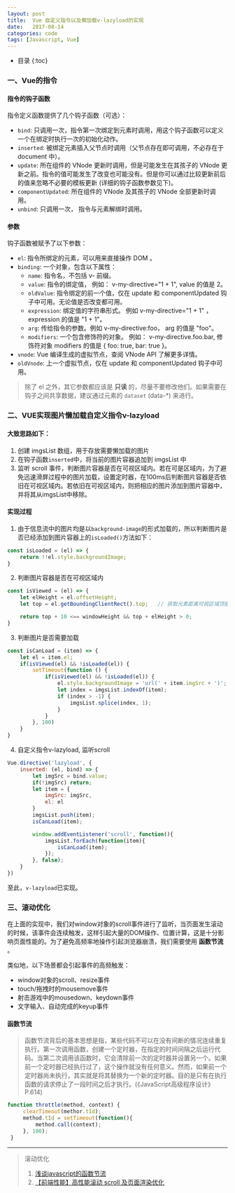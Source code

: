 ```yaml
---
layout: post
title:  Vue 自定义指令以及懒加载v-lazyload的实现
date:   2017-08-14
categories: code
tags: [Javascript, Vue]
---
```


- 目录
{:toc}

### 一、Vue的指令

#### 指令的钩子函数

指令定义函数提供了几个钩子函数（可选）：

+ `bind`: 只调用一次，指令第一次绑定到元素时调用，用这个钩子函数可以定义一个在绑定时执行一次的初始化动作。
+ `inserted`: 被绑定元素插入父节点时调用（父节点存在即可调用，不必存在于 document 中）。
+ `update`: 所在组件的 VNode 更新时调用，但是可能发生在其孩子的 VNode 更新之前。指令的值可能发生了改变也可能没有。但是你可以通过比较更新前后的值来忽略不必要的模板更新 (详细的钩子函数参数见下)。
+ `componentUpdated`: 所在组件的 VNode 及其孩子的 VNode 全部更新时调用。
+ `unbind`: 只调用一次， 指令与元素解绑时调用。

#### 参数

钩子函数被赋予了以下参数：

+ `el`: 指令所绑定的元素，可以用来直接操作 DOM 。
+ `binding`: 一个对象，包含以下属性：
    - `name`: 指令名，不包括 v- 前缀。
    - `value`: 指令的绑定值， 例如： v-my-directive="1 + 1", value 的值是 2。
    - `oldValue`: 指令绑定的前一个值，仅在 update 和 componentUpdated 钩子中可用。无论值是否改变都可用。
    - `expression`: 绑定值的字符串形式。 例如 v-my-directive="1 + 1" ， expression 的值是 "1 + 1"。
    - `arg`: 传给指令的参数。例如 v-my-directive:foo， arg 的值是 "foo"。
    - `modifiers`: 一个包含修饰符的对象。 例如： v-my-directive.foo.bar, 修饰符对象 modifiers 的值是 { foo: true, bar: true }。
+ `vnode`: Vue 编译生成的虚拟节点，查阅 VNode API 了解更多详情。
+ `oldVnode`: 上一个虚拟节点，仅在 update 和 componentUpdated 钩子中可用。

> 除了 el 之外，其它参数都应该是 __只读__ 的，尽量不要修改他们。如果需要在钩子之间共享数据，建议通过元素的 `dataset` (data-*) 来进行。

### 二、VUE实现图片懒加载自定义指令v-lazyload

#### 大致思路如下：

1. 创建 imgsList 数组，用于存放需要懒加载的图片
2. 在钩子函数`inserted`中，将当前的图片容器追加到 imgsList 中
3. 监听 scroll 事件，判断图片容器是否在可视区域内。若在可是区域内，为了避免迅速滑屏过程中的图片加载，设置定时器，在100ms后判断图片容器是否依旧在可视区域内。若依旧在可视区域内，则把相应的图片添加到图片容器中，并将其从imgsList中移除。

#### 实现过程

1) 由于信息流中的图片均是以`background-image`的形式加载的，所以判断图片是否已经添加到图片容器上的`isLoaded()`方法如下：

``` javascript
const isLoaded = (el) => {
    return !!el.style.backgroundImage;
}
```

2) 判断图片容器是否在可视区域内

``` javascript
const isViewed = (el) => {
    let elHeight = el.offsetHeight;
    let top = el.getBoundingClientRect().top;   // 获取元素距离可视区域顶部的距离

    return top + 10 <== windowHeight && top + elHeight > 0;
}
```

3) 判断图片是否需要加载

``` javascript
const isCanLoad = (item) => {
    let el = item.el;
    if(isViewed(el) && !isLoaded(el)) {
        setTimeout(function () {
            if(isViewed(el) && !isLoaded(el)) {
                el.style.backgroundImage = 'url(' + item.imgSrc + ')';
                let index = imgsList.indexOf(item);
                if (index > -1) {
                    imgsList.splice(index, 1);
                }
            }
        }, 100)
    }
}
```


4) 自定义指令v-lazyload, 监听scroll

``` javascript
Vue.directive('lazyload', {
    inserted: (el, bind) => {
        let imgSrc = bind.value;
        if(!imgSrc) return;
        let item = {
            imgSrc: imgSrc,
            el: el
        }
        imgsList.push(item);
        isCanLoad(item);

        window.addEventListener('scroll', function(){
            imgsList.forEach(function(item){
                isCanLoad(item);
            });
        }, false);
    }
})
```

至此，`v-lazyload`已实现。

### 三、滚动优化

在上面的实现中，我们对window对象的scroll事件进行了监听，当页面发生滚动的时候，该事件会连续触发，这样引起大量的DOM操作、位置计算，这是十分影响页面性能的。为了避免高频率地操作引起浏览器崩溃，我们需要使用 __函数节流__ 。


类似地，以下场景都会引起事件的高频触发：

+ window对象的scroll、resize事件
+ touch/拖拽时的mousemove事件
+ 射击游戏中的mousedown、keydown事件
+ 文字输入、自动完成的keyup事件

#### 函数节流

> 函数节流背后的基本思想是指，某些代码不可以在没有间断的情况连续重复执行。第一次调用函数，创建一个定时器，在指定的时间间隔之后运行代码。当第二次调用该函数时，它会清除前一次的定时器并设置另一个。如果前一个定时器已经执行过了，这个操作就没有任何意义。然而，如果前一个定时器尚未执行，其实就是将其替换为一个新的定时器。目的是只有在执行函数的请求停止了一段时间之后才执行。(《JavaScript高级程序设计》 P.614)

``` javascript
function throttle(method, context) {
     clearTimeout(methor.tId);
     method.tId = setTimeout(function(){
         method.call(context);
     }, 100);
 }
```

---

> 滚动优化
> 1. [浅谈javascript的函数节流](http://www.alloyteam.com/2012/11/javascript-throttle/)
> 2. [【前端性能】高性能滚动 scroll 及页面渲染优化](http://www.cnblogs.com/coco1s/p/5499469.html)